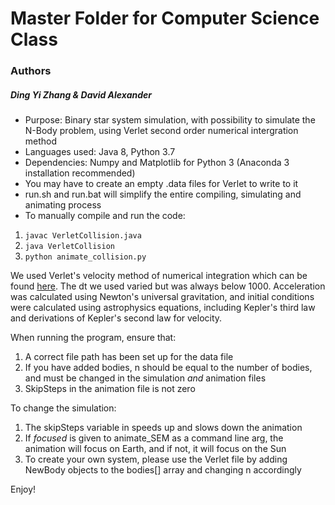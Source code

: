 # Master Folder for Computer Science Class
### Authors

##### Ding Yi Zhang & David Alexander


* Purpose: Binary star system simulation, with possibility to simulate the N-Body problem, using Verlet second order numerical intergration method
* Languages used: Java 8, Python 3.7
* Dependencies: Numpy and Matplotlib for Python 3 (Anaconda 3 installation recommended)
* You may have to create an empty .data files for Verlet to write to it
* run.sh and run.bat will simplify the entire compiling, simulating and animating process
* To manually compile and run the code:

1. `javac VerletCollision.java`
2. `java VerletCollision`
3. `python animate_collision.py`

We used Verlet's velocity method of numerical integration which can be found [here](https://www.compadre.org/PICUP/resources/Numerical-Integration/). The dt we used varied but was always below 1000. Acceleration was calculated using Newton's universal gravitation, and initial conditions were calculated using astrophysics equations, including Kepler's third law and derivations of Kepler's second law for velocity. 

When running the program, ensure that:
1. A correct file path has been set up for the data file
2. If you have added bodies, n should be equal to the number of bodies, and must be changed in the simulation *and* animation files
3. SkipSteps in the animation file is not zero

To change the simulation:
1. The skipSteps variable in speeds up and slows down the animation
2. If *focused* is given to animate_SEM as a command line arg, the animation will focus on Earth, and if not, it will focus on the Sun
3. To create your own system, please use the Verlet file by adding NewBody objects to the bodies[] array and changing n accordingly

Enjoy!
